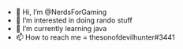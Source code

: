 - 👋 Hi, I’m @NerdsForGaming
- 👀 I’m interested in doing rando stuff
- 🌱 I’m currently learning java
- 📫 How to reach me = thesonofdevilhunter#3441

<!---
NerdsForGaming/NerdsForGaming is a ✨ special ✨ repository because its `README.md` (this file) appears on your GitHub profile.
You can click the Preview link to take a look at your changes.
--->
